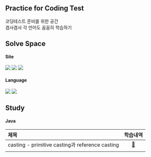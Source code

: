 ## Practice for Coding Test

코딩테스트 준비를 위한 공간</br>
겸사겸사 각 언어도 꼼꼼히 학습하기

## Solve Space

#### Site

<a href="https://www.acmicpc.net/" target="_blank"><img src="https://img.shields.io/badge/BAEKJOON-007396?style=flat-square&logoColor=white"></a>
<a href="https://programmers.co.kr/" target="_blank"><img src="https://img.shields.io/badge/Programmers-b2c0cc?style=flat-square&logoColor=white"></a>
<a href="https://swexpertacademy.com/main/main.do" target="_blank"><img src="https://img.shields.io/badge/SW Expert Academy-4590E3?style=flat-square&logoColor=white"></a>

#### Language

<a href="#" target="_blank"><img src="https://img.shields.io/badge/java-007396?style=flat-square&logo=OpenJDK&logoColor=white"></a>
<a href="#" target="_blank"><img src="https://img.shields.io/badge/Python-3776AB?style=flat-square&logo=Python&logoColor=white"/></a>

## Study

#### Java

| 제목                                             |             학습내역             |
|:-----------------------------------------------|:----------------------------:|
| casting - primitive casting과 reference casting | [📗](./java/docs/casting.md) |
|                                                |                              |
